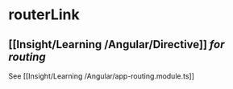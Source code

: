 # routerLink

## [[Insight/Learning /Angular/Directive]] *for routing*

See [[Insight/Learning /Angular/app-routing.module.ts]]


